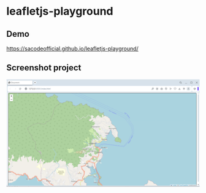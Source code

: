 # leafletjs-playground

## Demo
https://sacodeofficial.github.io/leafletjs-playground/

## Screenshot project 
![map](https://github.com/sacodeofficial/leafletjs-playground/blob/main/Capture.PNG?raw=true)
